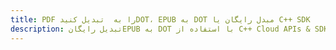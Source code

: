 ---title: PDF را به  تبدیل کنیدDOT، EPUB به DOT مبدل رایگان یا C++ SDKdescription: تبدیل رایگانEPUB به DOT با استفاده از C++ Cloud APIs & SDK همچنین اسناد PDF را در Cloud ایجاد، ویرایش و رندر کنید.---
